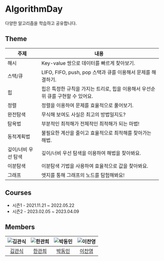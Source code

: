 # AlgorithmDay

다양한 알고리즘을 학습하고 공유합니다.

## Theme

| 주제                | 내용                                                                            |
| ------------------- | ------------------------------------------------------------------------------- |
| 해시                | Key-value 쌍으로 데이터를 빠르게 찾아보기.                                      |
| 스택/큐             | LIFO, FIFO, push, pop 스택과 큐를 이용해서 문제를 해결하기.                     |
| 힙                  | 힙은 특정한 규칙을 가지는 트리로, 힙을 이용해서 우선순위 큐를 구현할 수 있어요. |
| 정렬                | 정렬을 이용하여 문제를 효율적으로 풀어보기.                                     |
| 완전탐색            | 무식해 보여도 사실은 최고의 방법일지도?                                         |
| 탐욕법              | 부분적인 최적해가 전체적인 최적해가 되는 마법!                                  |
| 동적계획법          | 불필요한 계산을 줄이고 효율적으로 최적해를 찾아가는 해법.                       |
| 깊이/너비 우선 탐색 | 깊이/너비 우선 탐색을 이용하여 해법을 찾아봐요.                                 |
| 이분탐색            | 이분탐색 기법을 사용하여 효율적으로 값을 찾아봐요.                              |
| 그래프              | 엣지를 통해 그래프의 노드를 탐험해봐요!                                         |

## Courses

- 시즌1 - 2021.11.21 ~ 2022.05.22
- 시즌2 - 2023.02.05 ~ 2023.04.09

## Members

| ![김관식](https://avatars.githubusercontent.com/u/39869096?v=4) | ![한관희](https://avatars.githubusercontent.com/u/85067003?v=4) | ![박동민](https://avatars.githubusercontent.com/u/52882799?v=4) | ![이찬영](https://avatars.githubusercontent.com/u/53773324?v=4) |
| :-------------------------------------------------------------: | :-------------------------------------------------------------: | :-------------------------------------------------------------: | :-------------------------------------------------------------: |
|              [김관식](https://github.com/gwansikk)              |             [한관희](https://github.com/DevLime00)              |             [박동민](https://github.com/chattymin)              |             [이찬영](https://github.com/Lets-Gitit)             |
